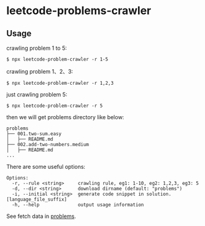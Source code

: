 # leetcode-problems-crawler

## Usage
crawling problem 1 to 5:
```
$ npx leetcode-problem-crawler -r 1-5
```

crawling problem 1、2、3:
```
$ npx leetcode-problem-crawler -r 1,2,3
```

just crawling problem 5:
```
$ npx leetcode-problem-crawler -r 5
```

then we will get problems directory like below:
```
problems
├── 001.two-sum.easy
│   ├── README.md
├── 002.add-two-numbers.medium
│   ├── README.md
...
```

There are some useful options:
```
Options:
  -r, --rule <string>     crawling rule, eg1: 1-10, eg2: 1,2,3, eg3: 5
  -d, --dir <string>      download dirname (default: "problems")
  -i, --initial <string>  generate code snippet in solution.[language_file_suffix]
  -h, --help              output usage information
```

See fetch data in [problems](./problems).
